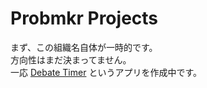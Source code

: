 # Probmkr Projects
まず、この組織名自体が一時的です。<br>
方向性はまだ決まってません。<br>
一応 [Debate Timer](https://github.com/probmkr-projects/debate-timer) というアプリを作成中です。
